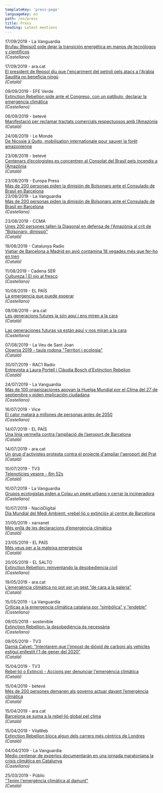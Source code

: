 ```yaml
---
templateKey: 'press-page'
languageKey: en
path: /en/press
title: Press
heading: Latest mentions
---
```


17/09/2019 - La Vanguardia  
[Brufau (Repsol) pide dejar la transición energética en manos de tecnólogos y científicos](https://www.lavanguardia.com/local/barcelona/20190917/47429536594/brufau-repsol-pide-dejar-la-transicion-energetica-en-manos-de-tecnologos-y-cientificos.html)  
_(Castellano)_


17/09/2019 - ara.cat  
[El president de Repsol diu que l'encariment del petroli pels atacs a l'Aràbia Saudita no beneficia ningú](https://www.ara.cat/economia/president-Repsol-encariment-Arabia-Saudita_0_2309169215.html)  
_(Català)_


09/09/2019 - EFE Verde  
[Extinction Rebellion pide ante el Congreso, con un patíbulo, declarar la emergencia climática](https://www.efeverde.com/noticias/extinction-rebellion-congrego-emergencia-climatica/)  
_(Castellano)_


06/09/2019 -  betevé  
[Manifestació per reclamar tractats comercials respectuosos amb l’Amazònia](https://beteve.cat/societat/manifestacio-contra-acord-mercosur-amazonia/amp/)  
_(Català)_


24/08/2019 - Le Monde  
[De Nicosie à Quito, mobilisation internationale pour sauver la forêt amazonienne](https://www.lemonde.fr/planete/portfolio/2019/08/24/de-nicosie-a-quito-mobilisation-internationale-pour-sauver-le-poumon-du-monde_5502293_3244.html)


23/08/2019 - betevé  
[Centenars d’ecologistes es concentren al Consolat del Brasil pels incendis a l’Amazònia](https://beteve.cat/societat/concentracio-protesta-incendis-amazones/)  
_(Català)_


23/08/2019 - Europa Press  
[Más de 200 personas piden la dimisión de Bolsonaro ante el Consulado de Brasil en Barcelona](https://www.europapress.es/catalunya/noticia-mas-200-personas-piden-dimision-bolsonaro-consulado-brasil-barcelona-20190823151907.html)  
23/08/2019 - La Vanguardia  
[Más de 200 personas piden la dimisión de Bolsonaro ante el Consulado de Brasil en Barcelona](https://www.lavanguardia.com/local/barcelona/20190823/464214632584/mas-de-200-personas-piden-la-dimision-de-bolsonaro-ante-el-consulado-de-brasil-en-barcelona.html)  
_(Castellano)_


23/08/2019 - CCMA  
[Unes 200 persones tallen la Diagonal en defensa de l'Amazònia al crit de "Bolsonaro, dimissió"](https://www.ccma.cat/324/unes-200-persones-tallen-la-diagonal-en-defensa-de-lamazonia-al-crit-de-bolsonaro-dimissio/noticia/2943150/)  
_(Català)_



19/08/2019 - Catalunya Radio  
[Viatjar de Barcelona a Madrid en avió contamina 18 vegades més que fer-ho en tren](https://www.ccma.cat/catradio/alacarta/estat-de-gracia/viatjar-de-barcelona-a-madrid-en-avio-contamina-18-vegades-mes-que-fer-ho-en-tren/audio/1047469/)  
_(Català)_

11/08/2019 - Cadena SER  
[Cultureza | El ojo al fresco](https://play.cadenaser.com/audio/001RD010000005673921/)  
_(Castellano)_


10/08/2019 - EL PAÍS  
[La emergencia que puede esperar](https://elpais.com/ccaa/2019/08/10/catalunya/1565460328_955111.html)  
_(Castellano)_


08/08/2019 - ara.cat  
[Les generacions futures ja són aquí i ens miren a la cara](https://www.ara.cat/societat/generacions-futures-aqui-miren-cara_0_2283371747.html)  
_(Català)_  


[Las generaciones futuras ya están aquí y nos miran a la cara](https://www.ara.cat/es/sociedad/Sonia-Sanchez-Las-generaciones-futuras-ya-estan-aqui-y-nos-miran-a-la-cara_0_2285171582.html)  
_(Castellano)_


07/08/2019 - La Veu de Sant Joan  
[Clownia 2019 - taula rodona "Territori i ecologia"](https://www.youtube.com/watch?v=N1sHZOZd6No)  
_(Català)_


30/07/2019 - RAC1 Radio  
[Entrevista a Laura Portell i Clàudia Bosch d'Extinction Rebelion](https://www.rac1.cat/a-la-carta/detail/4c6a39b5-c1ee-4136-b841-2398cff8b596?program=hawaii-1905%C2%A7ion=entrevistes)  
_(Català)_


24/07/2019 - La Vanguardia  
[Más de 100 organizaciones apoyan la Huelga Mundial por el Clima del 27 de septiembre y piden implicación ciudadana](https://www.lavanguardia.com/vida/20190724/463682271663/mas-de-100-organizaciones-apoyan-la-huelga-mundial-por-el-clima-del-27-de-septiembre-y-piden-implicacion-ciudadana.html)  
_(Castellano)_


16/07/2019 - Vice  
[El calor matará a millones de personas antes de 2050](https://www.vice.com/es/article/mb8yw4/calor-mortal-temperatura-ola-de-calor-espana-2050)  
_(Castellano)_


14/07/2019 - EL PAÍS  
[Una línia vermella contra l’ampliació de l’aeroport de Barcelona](https://cat.elpais.com/cat/2019/07/14/catalunya/1563121192_483645.html)  
_(Català)_


14/07/2019 - ara.cat  
[Un grup d'activistes protesta contra el projecte d'ampliar l'aeroport del Prat](https://ara.cat/societat/activistes-protesta-projecte-aeroport-Prat_0_2270173055.html)  
_(Català)_


10/07/2019 - TV3  
[Telenotícies vespre - 6m 52s](https://www.ccma.cat/tv3/alacarta/telenoticies-vespre/telenoticies-vespre-10072019/video/5885447/)  
_(Català)_


10/07/2019 - La Vanguardia  
[Grupos ecologistas piden a Colau un peaje urbano y cerrar la incineradora](https://lavanguardia.com/ocio/viajes/20190710/463408611097/grupos-ecologistas-piden-a-colau-un-peaje-urbano-y-cerrar-la-incineradora.html)  
_(Castellano)_


10/07/2019 - NacióDigital  
[Dia Mundial del Medi Ambient: «rebel·lió o extinció» al centre de Barcelona](https://naciodigital.cat/flaix/528/dia/mundial/medi/ambient/rebellio/extincio/al/centre/barcelona)


31/05/2019 - xarxanet  
[Més enllà de les declaracions d’emergència climàtica](https://xarxanet.org/opinio/mes-enlla-de-les-declaracions-demergencia-climatica)  
_(Català)_


23/05/2019 - EL PAÍS  
[Més veus per a la mateixa emergència](https://cat.elpais.com/cat/2019/05/22/catalunya/1558530195_738702.html)  
_(Català)_


20/05/2019 - EL SALTO  
[Extinction Rebellion: reinventando la desobediencia civil](https://elsaltodiario.com/medioambiente/extinction-rebellion-reinventando-desobediencia-civil)  
_(Castellano)_


19/05/2019 - ara.cat  
[L’emergència climàtica no pot ser un gest “de cara a la galeria”](https://ara.cat/societat/emergencia-climatica-gest-cara-galeria_0_2236576379.html)  
_(Català)_


15/05/2019 - La Vanguardia  
[Críticas a la emergencia climática catalana por “simbólica” y “endeble”](https://lavanguardia.com/natural/20190515/462255247957/emergencia-climatica-criticas-declaracion-govern.html)  
_(Castellano)_


09/05/2019 - sostenible  
[Extinction Rebellion: la desobediència és necessària](https://www.sostenible.cat/opinio/extinction-rebellion-la-desobediencia-es-necessaria)  
_(Castellano)_


09/05/2019 - TV3  
[Damià Calvet: "Intentarem que l'impost de diòxid de carboni als vehicles estigui enllestit l'1 de gener del 2020"](https://ccma.cat/tv3/alacarta/els-matins/damia-calvet/video/5853546)  
_(Català)_
 

15/04/2019 - TV3  
[Rebel·lió o Extinció - Accions per denunciar l'emergència climàtica](https://www.ccma.cat/tv3/alacarta/els-matins/rebel-lio-o-extincio/video/5844130/)  
_(Català)_


15/04/2019 - betevé  
[Més de 200 persones demanen als governs actuar davant l’emergència climàtica](https://beteve.cat/medi-ambient/200-persones-demanen-actuar-emergencia-climatica)  
_(Català)_


15/04/2019 - ara.cat  
[Barcelona se suma a la rebel·lió global pel clima](https://ara.cat/societat/Barcelona-protestes-rebellio-internacional-clima_0_2216178578.html)  
_(Català)_


15/04/2019 - VilaWeb  
[Extinction Rebellion bloca algun dels carrers més cèntrics de Londres](https://vilaweb.cat/noticies/extinction-rebellion)  
_(Català)_


04/04/2109 - La Vanguardia  
[Medio centenar de expertos documentarán en una jornada maratoniana la crisis climática en Catalunya](https://lavanguardia.com/natural/actualidad/20190404/461447563105/medio-centenar-de-expertos-documentaran-en-una-jornada-maratoniana-la-crisis-climatica-en-catalunya.html)  
_(Castellano)_


25/03/2019 - Públic  
["Tenim l'emergència climàtica al damunt"](https://publico.es/public/canvi-climatic.html)  
_(Català)_

